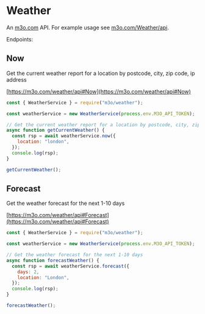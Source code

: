 # Weather

An [m3o.com](https://m3o.com) API. For example usage see [m3o.com/Weather/api](https://m3o.com/Weather/api).

Endpoints:

## Now

Get the current weather report for a location by postcode, city, zip code, ip address

[https://m3o.com/weather/api#Now](https://m3o.com/weather/api#Now)

```js
const { WeatherService } = require("m3o/weather");

const weatherService = new WeatherService(process.env.M3O_API_TOKEN);

// Get the current weather report for a location by postcode, city, zip code, ip address
async function getCurrentWeather() {
  const rsp = await weatherService.now({
    location: "london",
  });
  console.log(rsp);
}

getCurrentWeather();
```

## Forecast

Get the weather forecast for the next 1-10 days

[https://m3o.com/weather/api#Forecast](https://m3o.com/weather/api#Forecast)

```js
const { WeatherService } = require("m3o/weather");

const weatherService = new WeatherService(process.env.M3O_API_TOKEN);

// Get the weather forecast for the next 1-10 days
async function forecastWeather() {
  const rsp = await weatherService.forecast({
    days: 2,
    location: "London",
  });
  console.log(rsp);
}

forecastWeather();
```
